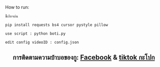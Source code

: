 
How to run:
```
ขี้้เกียจบ่น

pip install requests bs4 cursor pystyle pillow

use script : python boti.py

edit config videoID : config.json

```


<h2 align="center">การติดตามความบ้าบอของกู: <a href="https://www.facebook.com/Yollayud.C7">Facebook</a> & <a href="https://vt.tiktok.com/ZSRSehsgY/">tiktok กะโปก</a></h2>
